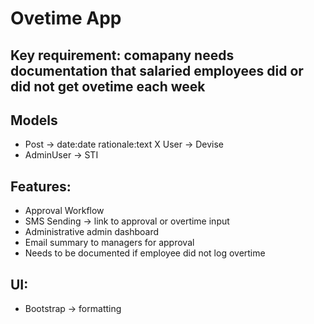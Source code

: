# Ovetime App

## Key requirement: comapany needs documentation that salaried employees did or did not get ovetime each week

## Models
- Post -> date:date rationale:text
X User -> Devise
- AdminUser -> STI

## Features:
- Approval Workflow
- SMS Sending -> link to approval or overtime input
- Administrative admin dashboard
- Email summary to managers for approval
- Needs to be documented if employee did not log overtime

## UI:
- Bootstrap -> formatting